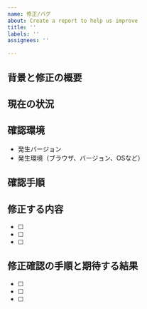 ```yaml
---
name: 修正/バグ
about: Create a report to help us improve
title: ''
labels: ''
assignees: ''

---
```


## 背景と修正の概要
<!-- なぜこの修正が必要か、どういった問題を解決する必要があるのかを記述します。 -->

## 現在の状況
<!-- 現在の状況が確認できるスクリーンショット、URLを貼ってください。 -->

## 確認環境
<!-- 必要に応じて確認できる環境を記述してください。特にバージョンによって発生する、発生しないことがあるため、そういった場合には詳細に記載してください。 -->

- 発生バージョン
- 発生環境（ブラウザ、バージョン、OSなど）

## 確認手順
<!-- バグの再現性はとても重要です。どういった手順で再現が出来るかを記載してください。 -->

## 修正する内容
<!-- どういった修正を施すかを書いてください。 -->

- [ ] 
- [ ] 
- [ ] 

## 修正確認の手順と期待する結果
<!-- どういう手順で、どういうことが確認できればよいかについて記述します。 -->

- [ ]  
- [ ] 
- [ ]
